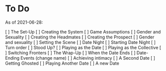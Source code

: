 # To Do

As of 2021-06-28:

[ ] The Set-Up
  [ ] Creating the System
    [ ] Game Assumptions
    [ ] Gender and Sexuality
  [ ] Creating the Headmates
  [ ] Creating the Prospect
    [ ] Gender and sexuality
  [ ] Setting the Scene
[ ] Date Night
  [ ] Starting Date Night
  [ ] Turn order
  [ ] Stood Up?
  [ ] Playing as the Date
  [ ] Playing as the Collective
    [ ] Switching Fronters
[ ] The Wrap-Up
  [ ] When the Date Ends
    [ ] Date-Ending Events (change name)
    [ ] Achieving intimacy
    [ ] A Second Date
    [ ] Getting Ghosted
  [ ] Playing Another Date
    [ ] A new Date
